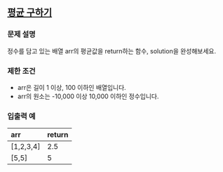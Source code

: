 ## [평균 구하기](https://programmers.co.kr/learn/courses/30/lessons/12944?language=javascript)
### 문제 설명
정수를 담고 있는 배열 arr의 평균값을 return하는 함수, solution을 완성해보세요.

### 제한 조건
- arr은 길이 1 이상, 100 이하인 배열입니다.
- arr의 원소는 -10,000 이상 10,000 이하인 정수입니다.

### 입출력 예

|arr|return|
|:--|:--|
|[1,2,3,4]|2.5|
|[5,5]|5|
